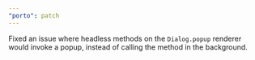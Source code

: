 ```yaml
---
"porto": patch
---
```


Fixed an issue where headless methods on the `Dialog.popup` renderer would invoke
a popup, instead of calling the method in the background.
